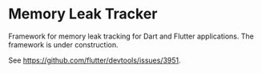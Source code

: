 # Memory Leak Tracker

Framework for memory leak tracking for Dart and Flutter applications.
The framework is under construction.

See https://github.com/flutter/devtools/issues/3951.
